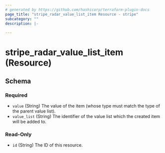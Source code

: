 ```yaml
---
# generated by https://github.com/hashicorp/terraform-plugin-docs
page_title: "stripe_radar_value_list_item Resource - stripe"
subcategory: ""
description: |-
  
---
```


# stripe_radar_value_list_item (Resource)





<!-- schema generated by tfplugindocs -->
## Schema

### Required

- `value` (String) The value of the item (whose type must match the type of the parent value list).
- `value_list` (String) The identifier of the value list which the created item will be added to.

### Read-Only

- `id` (String) The ID of this resource.


